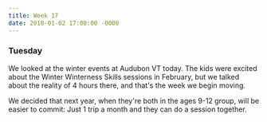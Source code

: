 ```yaml
---
title: Week 17
date: 2018-01-02 17:00:00 -0000
---
```

### Tuesday

We looked at the winter events at Audubon VT today. The kids were excited about the Winter Winterness Skills sessions in February, but we talked about the reality of 4 hours there, and that's the week we begin moving.

We decided that next year, when they're both in the ages 9-12 group, will be easier to commit: Just 1 trip a month and they can do a session together.